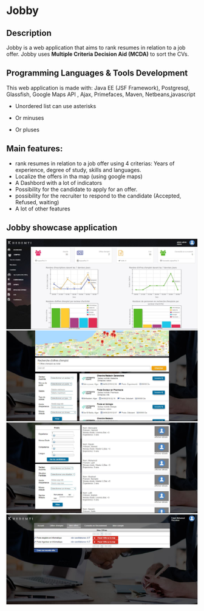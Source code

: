 # Jobby
## Description
Jobby is a web application that aims to rank resumes in relation to a job offer. Jobby uses **Multiple Criteria Decision Aid (MCDA)** to sort the CVs.  
## Programming Languages & Tools Development
This web application is made with: 
Java EE (JSF Framework), Postgresql, Glassfish, Google Maps API , Ajax, Primefaces, Maven, Netbeans,javascript
* Unordered list can use asterisks
- Or minuses
+ Or pluses

## Main features: 
- rank resumes in relation to a job offer using 4 criterias: Years of experience, degree of study, skills and languages.
- Localize the offers in tha map (using google maps) 
- A Dashbord with a lot of indicators 
- Possibility for the candidate to apply for an offer.
- possibility for the recruiter to respond to the candidate (Accepted, Refused, waiting)
- A lot of other features

## Jobby showcase application
![Dashbord](https://github.com/AmineDjeghri/Jobby/blob/master/Other/SCREENS/Dashboard.JPG "Dashbord")
![Active-offers](https://github.com/AmineDjeghri/Jobby/blob/master/Other/SCREENS/offres-actives.JPG "Active Offers")
![Sorting](https://github.com/AmineDjeghri/Jobby/blob/master/Other/SCREENS/offre%20tri.JPG "Sorting")
![My-offers](https://github.com/AmineDjeghri/Jobby/blob/master/Other/SCREENS/Mes-offres.JPG "My Offers")
